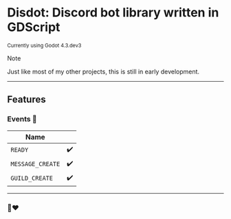 # Disdot: Discord bot library written in GDScript
<sup>Currently using Godot 4.3.dev3</sup>

> [!NOTE]  
> Just like most of my other projects, this is still in early development.

---

## Features

### Events 🚧

| Name |  |
| --- | :-: |
| `READY`  | ✔️ |
| `MESSAGE_CREATE`  | ✔️ |
| `GUILD_CREATE` | ✔️ |

---

### 🦊❤️
